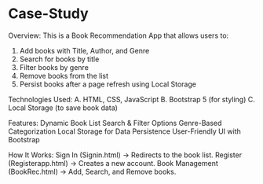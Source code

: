 # Case-Study
Overview:
This is a Book Recommendation App that allows users to:
1) Add books with Title, Author, and Genre
2) Search for books by title
3) Filter books by genre
4) Remove books from the list
5) Persist books after a page refresh using Local Storage

Technologies Used:
A. HTML, CSS, JavaScript
B. Bootstrap 5 (for styling)
C. Local Storage (to save book data)

Features:
Dynamic Book List 
Search & Filter Options 
Genre-Based Categorization 
Local Storage for Data Persistence 
User-Friendly UI with Bootstrap 

How It Works:
Sign In (Signin.html) → Redirects to the book list.
Register (Registerapp.html) → Creates a new account.
Book Management (BookRec.html) → Add, Search, and Remove books.
